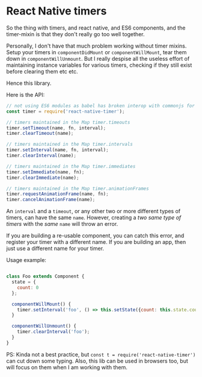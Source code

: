# React Native timers

So the thing with timers, and react native, and ES6 components, and the timer-mixin is that
they don't really go too well together.

Personally, I don't have that much problem working without timer mixins. Setup your timers in `componentDidMount` or
`componentWillMount`, tear them down in `componentWillUnmount`. But I really despise all the useless effort of maintaining
instance variables for various timers, checking if they still exist before clearing them etc etc.

Hence this library.

Here is the API:

```js
// not using ES6 modules as babel has broken interop with commonjs for defaults
const timer = require('react-native-timer');

// timers maintained in the Map timer.timeouts
timer.setTimeout(name, fn, interval);
timer.clearTimeout(name);

// timers maintained in the Map timer.intervals
timer.setInterval(name, fn, interval);
timer.clearInterval(name);

// timers maintained in the Map timer.immediates
timer.setImmediate(name, fn);
timer.clearImmediate(name);

// timers maintained in the Map timer.animationFrames
timer.requestAnimationFrame(name, fn);
timer.cancelAnimationFrame(name);

```

An `interval` and a `timeout`, or any other two or more different types of timers, can have the same `name`.
However, creating a *two same type of timers* with the *same* `name` will throw an error.

If you are building a re-usable component, you can catch this error, and register your timer with a different name.
If you are building an app, then just use a different name for your timer.

Usage example:

```js

class Foo extends Component {
  state = {
    count: 0
  };

  componentWillMount() {
    timer.setInterval('foo', () => this.setState({count: this.state.count+1}), 1000);
  }

  componentWillUnmount() {
    timer.clearInterval('foo');
  }
}

```

PS: Kinda not a best practice, but `const t = require('react-native-timer')` can cut down some typing.
Also, this lib can be used in browsers too, but will focus on them when I am working with them.
